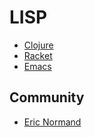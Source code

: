 # LISP

- [Clojure](https://clojure.org/ 'Clojure')
- [Racket](https://racket-lang.org/ 'Racket')
- [Emacs](https://www.gnu.org/software/emacs/ 'Emacs')

## Community

- [Eric Normand](https://ericnormand.me/ 'Eric Normand')
